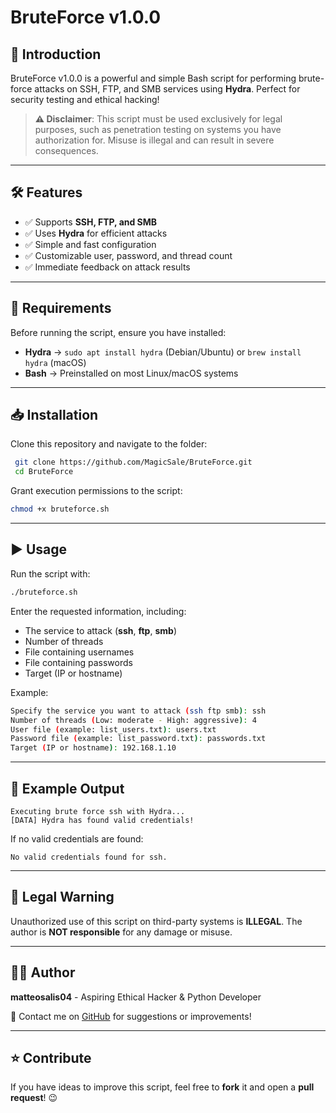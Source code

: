 # BruteForce v1.0.0

## 🚀 Introduction
BruteForce v1.0.0 is a powerful and simple Bash script for performing brute-force attacks on SSH, FTP, and SMB services using **Hydra**. Perfect for security testing and ethical hacking!

> **⚠️ Disclaimer**: This script must be used exclusively for legal purposes, such as penetration testing on systems you have authorization for. Misuse is illegal and can result in severe consequences.

---

## 🛠️ Features
- ✅ Supports **SSH, FTP, and SMB**
- ✅ Uses **Hydra** for efficient attacks
- ✅ Simple and fast configuration
- ✅ Customizable user, password, and thread count
- ✅ Immediate feedback on attack results

---

## 🔧 Requirements
Before running the script, ensure you have installed:
- **Hydra** → `sudo apt install hydra` (Debian/Ubuntu) or `brew install hydra` (macOS)
- **Bash** → Preinstalled on most Linux/macOS systems

---

## 📥 Installation
Clone this repository and navigate to the folder:
```bash
 git clone https://github.com/MagicSale/BruteForce.git
 cd BruteForce
```
Grant execution permissions to the script:
```bash
chmod +x bruteforce.sh
```

---

## ▶️ Usage
Run the script with:
```bash
./bruteforce.sh
```
Enter the requested information, including:
- The service to attack (**ssh**, **ftp**, **smb**)
- Number of threads
- File containing usernames
- File containing passwords
- Target (IP or hostname)

Example:
```bash
Specify the service you want to attack (ssh ftp smb): ssh
Number of threads (Low: moderate - High: aggressive): 4
User file (example: list_users.txt): users.txt
Password file (example: list_password.txt): passwords.txt
Target (IP or hostname): 192.168.1.10
```

---

## 📌 Example Output
```
Executing brute force ssh with Hydra...
[DATA] Hydra has found valid credentials!
```
If no valid credentials are found:
```
No valid credentials found for ssh.
```

---

## 🛑 Legal Warning
Unauthorized use of this script on third-party systems is **ILLEGAL**. The author is **NOT responsible** for any damage or misuse.

---

## 👨‍💻 Author
**matteosalis04** - Aspiring Ethical Hacker & Python Developer

📧 Contact me on [GitHub](https://github.com/matteosalis04) for suggestions or improvements!

---

## ⭐ Contribute
If you have ideas to improve this script, feel free to **fork** it and open a **pull request**! 😉
